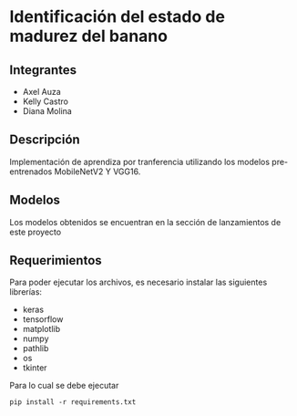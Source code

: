 # Identificación del estado de madurez del banano

## Integrantes
- Axel Auza
- Kelly Castro
- Diana Molina

## Descripción
Implementación de aprendiza por tranferencia utilizando los modelos pre-entrenados MobileNetV2 Y VGG16.

## Modelos
Los modelos obtenidos se encuentran en la sección de lanzamientos de este proyecto

## Requerimientos
Para poder ejecutar los archivos, es necesario instalar las siguientes librerías:

- keras
- tensorflow
- matplotlib
- numpy 
- pathlib
- os
- tkinter

Para lo cual se debe ejecutar
```
pip install -r requirements.txt
```